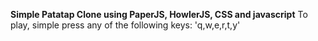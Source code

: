 <b>Simple Patatap Clone using PaperJS, HowlerJS, CSS and javascript</b>
To play, simple press any of the following keys: 'q,w,e,r,t,y'
